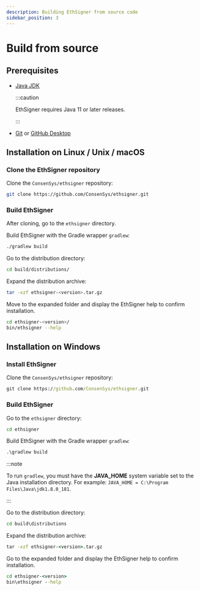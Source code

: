 ```yaml
---
description: Building EthSigner from source code
sidebar_position: 3
---
```


# Build from source

## Prerequisites

- [Java JDK](https://www.oracle.com/java/technologies/javase-downloads.html)

  :::caution

  EthSigner requires Java 11 or later releases.

  :::

- [Git](https://git-scm.com/downloads) or [GitHub Desktop](https://desktop.github.com/)

## Installation on Linux / Unix / macOS

### Clone the EthSigner repository

Clone the `ConsenSys/ethsigner` repository:

```bash
git clone https://github.com/ConsenSys/ethsigner.git
```

### Build EthSigner

After cloning, go to the `ethsigner` directory.

Build EthSigner with the Gradle wrapper `gradlew`:

```bash
./gradlew build
```

Go to the distribution directory:

```bash
cd build/distributions/
```

Expand the distribution archive:

```bash
tar -xzf ethsigner-<version>.tar.gz
```

Move to the expanded folder and display the EthSigner help to confirm installation.

```bash
cd ethsigner-<version>/
bin/ethsigner --help
```

## Installation on Windows

### Install EthSigner

Clone the `ConsenSys/ethsigner` repository:

```bat
git clone https://github.com/ConsenSys/ethsigner.git
```

### Build EthSigner

Go to the `ethsigner` directory:

```bat
cd ethsigner
```

Build EthSigner with the Gradle wrapper `gradlew`:

```bat
.\gradlew build
```

:::note

To run `gradlew`, you must have the **JAVA_HOME** system variable set to the Java installation directory. For example: `JAVA_HOME = C:\Program Files\Java\jdk1.8.0_181`.

:::

Go to the distribution directory:

```bat
cd build\distributions
```

Expand the distribution archive:

```bat
tar -xzf ethsigner-<version>.tar.gz
```

Go to the expanded folder and display the EthSigner help to confirm installation.

```bat
cd ethsigner-<version>
bin\ethsigner --help
```
